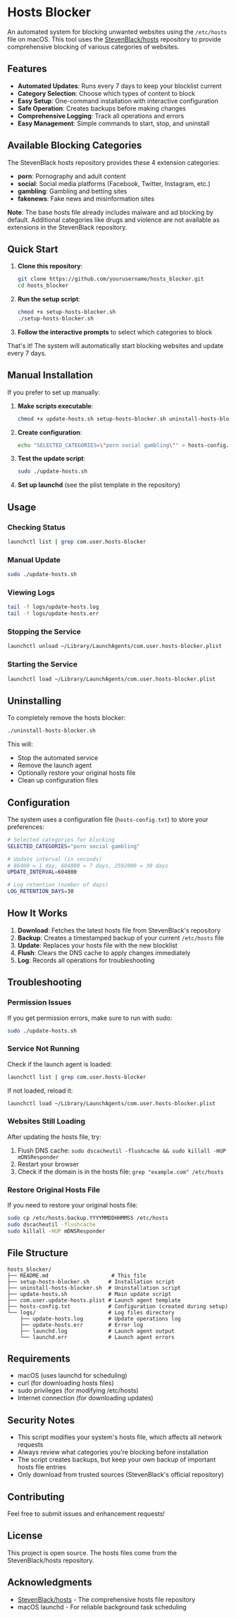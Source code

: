 # Hosts Blocker

An automated system for blocking unwanted websites using the `/etc/hosts` file on macOS. This tool uses the [StevenBlack/hosts](https://github.com/StevenBlack/hosts) repository to provide comprehensive blocking of various categories of websites.

## Features

- **Automated Updates**: Runs every 7 days to keep your blocklist current
- **Category Selection**: Choose which types of content to block
- **Easy Setup**: One-command installation with interactive configuration
- **Safe Operation**: Creates backups before making changes
- **Comprehensive Logging**: Track all operations and errors
- **Easy Management**: Simple commands to start, stop, and uninstall

## Available Blocking Categories

The StevenBlack hosts repository provides these 4 extension categories:

- **porn**: Pornography and adult content
- **social**: Social media platforms (Facebook, Twitter, Instagram, etc.)
- **gambling**: Gambling and betting sites
- **fakenews**: Fake news and misinformation sites

**Note**: The base hosts file already includes malware and ad blocking by default. Additional categories like drugs and violence are not available as extensions in the StevenBlack repository.

## Quick Start

1. **Clone this repository**:
   ```bash
   git clone https://github.com/yourusername/hosts_blocker.git
   cd hosts_blocker
   ```

2. **Run the setup script**:
   ```bash
   chmod +x setup-hosts-blocker.sh
   ./setup-hosts-blocker.sh
   ```

3. **Follow the interactive prompts** to select which categories to block

That's it! The system will automatically start blocking websites and update every 7 days.

## Manual Installation

If you prefer to set up manually:

1. **Make scripts executable**:
   ```bash
   chmod +x update-hosts.sh setup-hosts-blocker.sh uninstall-hosts-blocker.sh
   ```

2. **Create configuration**:
   ```bash
   echo "SELECTED_CATEGORIES=\"porn social gambling\"" > hosts-config.txt
   ```

3. **Test the update script**:
   ```bash
   sudo ./update-hosts.sh
   ```

4. **Set up launchd** (see the plist template in the repository)

## Usage

### Checking Status
```bash
launchctl list | grep com.user.hosts-blocker
```

### Manual Update
```bash
sudo ./update-hosts.sh
```

### Viewing Logs
```bash
tail -f logs/update-hosts.log
tail -f logs/update-hosts.err
```

### Stopping the Service
```bash
launchctl unload ~/Library/LaunchAgents/com.user.hosts-blocker.plist
```

### Starting the Service
```bash
launchctl load ~/Library/LaunchAgents/com.user.hosts-blocker.plist
```

## Uninstalling

To completely remove the hosts blocker:

```bash
./uninstall-hosts-blocker.sh
```

This will:
- Stop the automated service
- Remove the launch agent
- Optionally restore your original hosts file
- Clean up configuration files

## Configuration

The system uses a configuration file (`hosts-config.txt`) to store your preferences:

```bash
# Selected categories for blocking
SELECTED_CATEGORIES="porn social gambling"

# Update interval (in seconds)
# 86400 = 1 day, 604800 = 7 days, 2592000 = 30 days
UPDATE_INTERVAL=604800

# Log retention (number of days)
LOG_RETENTION_DAYS=30
```

## How It Works

1. **Download**: Fetches the latest hosts file from StevenBlack's repository
2. **Backup**: Creates a timestamped backup of your current `/etc/hosts` file
3. **Update**: Replaces your hosts file with the new blocklist
4. **Flush**: Clears the DNS cache to apply changes immediately
5. **Log**: Records all operations for troubleshooting

## Troubleshooting

### Permission Issues
If you get permission errors, make sure to run with sudo:
```bash
sudo ./update-hosts.sh
```

### Service Not Running
Check if the launch agent is loaded:
```bash
launchctl list | grep com.user.hosts-blocker
```

If not loaded, reload it:
```bash
launchctl load ~/Library/LaunchAgents/com.user.hosts-blocker.plist
```

### Websites Still Loading
After updating the hosts file, try:
1. Flush DNS cache: `sudo dscacheutil -flushcache && sudo killall -HUP mDNSResponder`
2. Restart your browser
3. Check if the domain is in the hosts file: `grep "example.com" /etc/hosts`

### Restore Original Hosts File
If you need to restore your original hosts file:
```bash
sudo cp /etc/hosts.backup.YYYYMMDDHHMMSS /etc/hosts
sudo dscacheutil -flushcache
sudo killall -HUP mDNSResponder
```

## File Structure

```
hosts_blocker/
├── README.md                    # This file
├── setup-hosts-blocker.sh      # Installation script
├── uninstall-hosts-blocker.sh  # Uninstallation script
├── update-hosts.sh             # Main update script
├── com.user.update-hosts.plist # Launch agent template
├── hosts-config.txt            # Configuration (created during setup)
└── logs/                       # Log files directory
    ├── update-hosts.log        # Update operations log
    ├── update-hosts.err        # Error log
    ├── launchd.log             # Launch agent output
    └── launchd.err             # Launch agent errors
```

## Requirements

- macOS (uses launchd for scheduling)
- curl (for downloading hosts files)
- sudo privileges (for modifying /etc/hosts)
- Internet connection (for downloading updates)

## Security Notes

- This script modifies your system's hosts file, which affects all network requests
- Always review what categories you're blocking before installation
- The script creates backups, but keep your own backup of important hosts file entries
- Only download from trusted sources (StevenBlack's official repository)

## Contributing

Feel free to submit issues and enhancement requests!

## License

This project is open source. The hosts files come from the StevenBlack/hosts repository.

## Acknowledgments

- [StevenBlack/hosts](https://github.com/StevenBlack/hosts) - The comprehensive hosts file repository
- macOS launchd - For reliable background task scheduling
